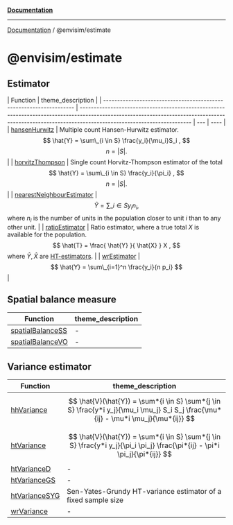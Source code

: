 [**Documentation**](../../README.md)

---

[Documentation](../../README.md) / @envisim/estimate

# @envisim/estimate

## Estimator

| Function                                                            | theme_description                                                                                                                                                                                    |
| ------------------------------------------------------------------- | ---------------------------------------------------------------------------------------------------------------------------------------------------------------------------------------------------- | --- | ---- |
| [hansenHurwitz](functions/hansenHurwitz.md)                         | Multiple count Hansen-Hurwitz estimator. $$ \hat{Y} = \sum\_{i \in S} \frac{y_i}{\mu_i}S_i , $$ $$ n =                                                                                               | S   | . $$ |
| [horvitzThompson](functions/horvitzThompson.md)                     | Single count Horvitz-Thompson estimator of the total $$ \hat{Y} = \sum\_{i \in S} \frac{y_i}{\pi_i} , $$ $$ n =                                                                                      | S   | . $$ |
| [nearestNeighbourEstimator](functions/nearestNeighbourEstimator.md) | $$ \hat{Y} = \sum\_{i \in S} y_i n_i , $$ where $n_i$ is the number of units in the population closer to unit $i$ than to any other unit.                                                            |
| [ratioEstimator](functions/ratioEstimator.md)                       | Ratio estimator, where a true total $X$ is available for the population. $$ \hat{T} = \frac{ \hat{Y} }{ \hat{X} } X , $$ where $\hat{Y}, \hat{X}$ are [HT-estimators](functions/horvitzThompson.md). |
| [wrEstimator](functions/wrEstimator.md)                             | $$ \hat{Y} = \sum\_{i=1}^n \frac{y_i}{n p_i} $$                                                                                                                                                      |

## Spatial balance measure

| Function                                          | theme_description |
| ------------------------------------------------- | ----------------- |
| [spatialBalanceSS](functions/spatialBalanceSS.md) | -                 |
| [spatialBalanceVO](functions/spatialBalanceVO.md) | -                 |

## Variance estimator

| Function                                    | theme_description                                                                                                                  |
| ------------------------------------------- | ---------------------------------------------------------------------------------------------------------------------------------- |
| [hhVariance](functions/hhVariance.md)       | $$ \hat{V}(\hat{Y}) = \sum*{i \in S} \sum*{j \in S} \frac{y*i y_j}{\mu_i \mu_j} S_i S_j \frac{\mu*{ij} - \mu*i \mu_j}{\mu*{ij}} $$ |
| [htVariance](functions/htVariance.md)       | $$ \hat{V}(\hat{Y}) = \sum*{i \in S} \sum*{j \in S} \frac{y*i y_j}{\pi_i \pi_j} \frac{\pi*{ij} - \pi*i \pi_j}{\pi*{ij}} $$         |
| [htVarianceD](functions/htVarianceD.md)     | -                                                                                                                                  |
| [htVarianceGS](functions/htVarianceGS.md)   | -                                                                                                                                  |
| [htVarianceSYG](functions/htVarianceSYG.md) | Sen-Yates-Grundy HT-variance estimator of a fixed sample size                                                                      |
| [wrVariance](functions/wrVariance.md)       | -                                                                                                                                  |
